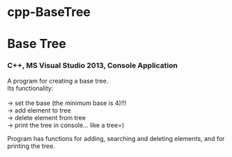 # cpp-BaseTree
<h1>Base Tree</h1>
<h3>C++, MS Visual Studio 2013, Console Application</h3>
<p>A program for creating a base tree.</br>
Its functionality:</br>
</br>→ set the base (the minimum base is 4)!!!
</br>→ add element to tree
</br>→ delete element from tree
</br>→ print the tree in console... like a tree=)
</p>
<p>Program has functions for adding, searching and deleting elements, and for printing the tree.</p>

